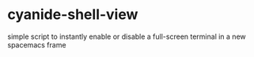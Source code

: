 # cyanide-shell-view
simple script to instantly enable or disable a full-screen terminal in a new spacemacs frame 
